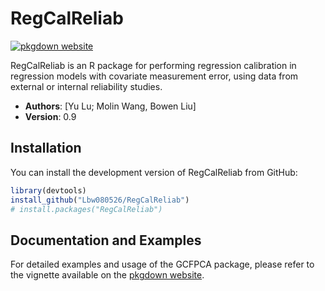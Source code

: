 
<!-- README.md is generated from README.Rmd. Please edit that file -->

# RegCalReliab

<!-- badges: start -->
[![pkgdown
website](https://img.shields.io/badge/docs-pkgdown-blue)](https://github.com/Lbw080526/RegCalReliab)
<!-- badges: end -->

RegCalReliab is an R package for performing regression calibration in regression models with covariate measurement error, using data from external or internal reliability studies.

- **Authors**: [Yu Lu; Molin Wang, Bowen Liu]
- **Version**: 0.9

## Installation

You can install the development version of RegCalReliab from GitHub:

``` r
library(devtools)
install_github("Lbw080526/RegCalReliab")
# install.packages("RegCalReliab")
```

## Documentation and Examples

For detailed examples and usage of the GCFPCA package, please refer to
the vignette available on the [pkgdown
website](https://lbw080526.github.io/RegCalReliab/articles/regcal_example.html).

